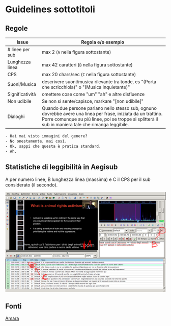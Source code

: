 # Guidelines sottotitoli


## Regole

Issue | Regola e/o esempio
------|---------------
\# linee per sub     | max 2  (`A` nella figura sottostante)
Lunghezza linea      | max 42 caratteri (`B` nella figura sottostante)
CPS                  | max 20 chars/sec (`C` nella figura sottostante)
Suoni/Musica         | descrivere suoni/musica rilevante tra tonde, es "(Porta che scricchiola)" o  "(Musica inquietante)"
Significatività | omettere cose come "um" "ah" e altre disfluenze
Non udibile | Se non si sente/capisce, markare "[non udibile]"
Dialoghi | Quando due persone parlano nello stesso sub, ognuno dovrebbe avere una linea per frase, iniziata da un trattino. Porre comunque su più linee, poi se troppe si splitterà il sub in maniera tale che rimanga leggibile.
```
- Hai mai visto immagini del genere?
- No onestamente, mai così.
- Ok, sappi che questa è pratica standard.
- Ah.
```

<!-- Minimum duration | Subtitles should be at least 0.7 seconds. -->
<!-- Maximum duration | Split subtitles longer than 7 seconds. -->

<!-- Speaker identification Identify off-screen and unclear speakers in parentheses. -->
<!-- 	ex: (Michael) Wait for me! -->
<!-- 		Foreign language Identify relevant speech in foreign language. -->
<!-- 		ex: (Russian): Thank you. -->

## Statistiche di leggibilità in Aegisub

A per numero linee, B lunghezza linea (massima) e C il CPS per il sub
considerato (il secondo).

![stat_leggibilita_aegisub](img/stat_leggibilita_aegisub.png)


## Fonti

[Amara](https://www.amara.org)

<!-- [How to Tackle a Transcript (TED)](https://translations.ted.com/How_to_Tackle_a_Transcript) -->

<!-- [How to break lines (TED)](https://translations.ted.com/How_to_break_lines) -->
